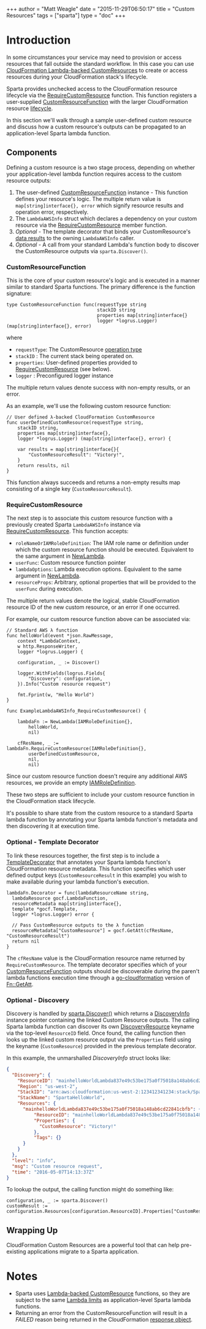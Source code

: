 +++
author = "Matt Weagle"
date = "2015-11-29T06:50:17"
title = "Custom Resources"
tags = ["sparta"]
type = "doc"
+++

# Introduction

In some circumstances your service may need to provision or access resources that fall outside the standard workflow.  In this case you can use [CloudFormation Lambda-backed CustomResources](http://docs.aws.amazon.com/AWSCloudFormation/latest/UserGuide/template-custom-resources-lambda.html) to create or access resources during your CloudFormation stack's lifecycle.

Sparta provides unchecked access to the CloudFormation resource lifecycle via the [RequireCustomResource](https://godoc.org/github.com/mweagle/Sparta#LambdaAWSInfo.RequireCustomResource) function.  This function registers a user-supplied [CustomResourceFunction](https://godoc.org/github.com/mweagle/Sparta#CustomResourceFunction) with the larger CloudFormation resource [lifecycle](http://docs.aws.amazon.com/AWSCloudFormation/latest/UserGuide/crpg-ref-requesttypes.html). 

In this section we'll walk through a sample user-defined custom resource and discuss how a custom resource's outputs can be propagated to an application-level Sparta lambda function.

## Components

Defining a custom resource is a two stage process, depending on whether your application-level lambda function requires access to the custom resource outputs:

  1. The user-defined [CustomResourceFunction](https://godoc.org/github.com/mweagle/Sparta#CustomResourceFunction) instance
    - This function defines your resource's logic.  The multiple return value is `map[string]interface{}, error` which signify resource results and operation error, respectively.
  1. The `LambdaAWSInfo` struct which declares a dependency on your custom resource via the [RequireCustomResource](https://godoc.org/github.com/mweagle/Sparta#LambdaAWSInfo.RequireCustomResource) member function.
  1. *Optional* - The template decorator that binds your CustomResource's [data results](http://docs.aws.amazon.com/AWSCloudFormation/latest/UserGuide/crpg-ref-responses.html) to the owning `LambdaAWSInfo` caller.
  1. *Optional* - A call from your standard Lambda's function body to discover the CustomResource outputs via `sparta.Discover()`. 
  
  
### CustomResourceFunction

This is the core of your custom resource's logic and is executed in a manner similar to standard Sparta functions.  The primary difference is the function signature: 
  
    type CustomResourceFunction func(requestType string
                                     stackID string
                                     properties map[string]interface{}
                                     logger *logrus.Logger) (map[string]interface{}, error)

where

  * `requestType`: The CustomResource [operation type](http://docs.aws.amazon.com/AWSCloudFormation/latest/UserGuide/crpg-ref-requests.html)
  * `stackID` : The current stack being operated on.  
  * `properties`: User-defined properties provided to [RequireCustomResource](https://godoc.org/github.com/mweagle/Sparta#LambdaAWSInfo.RequireCustomResource) (see below).
  * `logger` : Preconfigured logger instance
  
The multiple return values denote success with non-empty results, or an error. 

As an example, we'll use the following custom resource function:

```
// User defined λ-backed CloudFormation CustomResource
func userDefinedCustomResource(requestType string,
	stackID string,
	properties map[string]interface{},
	logger *logrus.Logger) (map[string]interface{}, error) {

	var results = map[string]interface{}{
		"CustomResourceResult": "Victory!",
	}
	return results, nil
}
```

This function always succeeds and returns a non-empty results map consisting of a single key (`CustomResourceResult`).

### RequireCustomResource

The next step is to associate this custom resource function with a previously created Sparta `LambdaAWSInfo` instance via [RequireCustomResource](https://godoc.org/github.com/mweagle/Sparta#LambdaAWSInfo.RequireCustomResource).  This function accepts:

  * `roleNameOrIAMRoleDefinition`: The IAM role name or definition under which the custom resource function should be executed. Equivalent to the same argument in [NewLambda](https://godoc.org/github.com/mweagle/Sparta#NewLambda).
  * `userFunc`: Custom resource function pointer
  * `lambdaOptions`: Lambda execution options. Equivalent to the same argument in [NewLambda](https://godoc.org/github.com/mweagle/Sparta#NewLambda).
  * `resourceProps`: Arbitrary, optional properties that will be provided to the `userFunc` during execution.
  
The multiple return values denote the logical, stable CloudFormation resource ID of the new custom resource, or an error if one occurred.

For example, our custom resource function above can be associated via:


```
// Standard AWS λ function
func helloWorld(event *json.RawMessage,
	context *LambdaContext,
	w http.ResponseWriter,
	logger *logrus.Logger) {

	configuration, _ := Discover()

	logger.WithFields(logrus.Fields{
		"Discovery": configuration,
	}).Info("Custom resource request")

	fmt.Fprint(w, "Hello World")
}

func ExampleLambdaAWSInfo_RequireCustomResource() {

	lambdaFn := NewLambda(IAMRoleDefinition{},
		helloWorld,
		nil)

	cfResName, _ := lambdaFn.RequireCustomResource(IAMRoleDefinition{},
		userDefinedCustomResource,
		nil,
		nil)

```

Since our custom resource function doesn't require any additional AWS resources, we provide an empty [IAMRoleDefinition](https://godoc.org/github.com/mweagle/Sparta#IAMRoleDefinition).

These two steps are sufficient to include your custom resource function in the CloudFormation stack lifecycle.  

It's possible to share state from the custom resource to a standard Sparta lambda function by annotating your Sparta lambda function's metadata and then discovering it at execution time.   

### Optional - Template Decorator

To link these resources together, the first step is to include a [TemplateDecorator](https://godoc.org/github.com/mweagle/Sparta#TemplateDecorator) that annotates your Sparta lambda function's CloudFormation resource metadata.  This function specifies which user defined output keys (`CustomResourceResult` in this example) you wish to make available during your lambda function's execution.  

```
lambdaFn.Decorator = func(lambdaResourceName string,
  lambdaResource gocf.LambdaFunction,
  resourceMetadata map[string]interface{},
  template *gocf.Template,
  logger *logrus.Logger) error {

  // Pass CustomResource outputs to the λ function
  resourceMetadata["CustomResource"] = gocf.GetAtt(cfResName, "CustomResourceResult")
  return nil
}
```

The `cfResName` value is the CloudFormation resource name returned by `RequireCustomResource`.  The template decorator specifies which of your [CustomResourceFunction](https://godoc.org/github.com/mweagle/Sparta#CustomResourceFunction) outputs should be discoverable during the paren't lambda functions execution time through a [go-cloudformation](https://godoc.org/github.com/crewjam/go-cloudformation#GetAtt) version of [Fn::GetAtt](http://docs.aws.amazon.com/AWSCloudFormation/latest/UserGuide/intrinsic-function-reference-getatt.html).

### Optional - Discovery

Discovery is handled by [sparta.Discover()](https://godoc.org/github.com/mweagle/Sparta#Discover) which returns a [DiscoveryInfo](https://godoc.org/github.com/mweagle/Sparta#DiscoveryInfo) instance pointer containing the linked Custom Resource outputs.  The calling Sparta lambda function can discover its own [DiscoveryResource](https://godoc.org/github.com/mweagle/Sparta#DiscoveryResource) keyname via the top-level `ResourceID` field. Once found, the calling function then looks up the linked custom resource output via the `Properties` field using the keyname  (`CustomResource`) provided in the previous template decorator.  

In this example, the unmarshalled _DiscoveryInfo_ struct looks like:
  

```json
{
  "Discovery": {
    "ResourceID": "mainhelloWorldLambda837e49c53be175a0f75018a148ab6cd22841cbfb",
    "Region": "us-west-2",
    "StackID": "arn:aws:cloudformation:us-west-2:123412341234:stack/SpartaHelloWorld/70b28170-13f9-11e6-b0c7-50d5ca11b8d2",
    "StackName": "SpartaHelloWorld",
    "Resources": {
      "mainhelloWorldLambda837e49c53be175a0f75018a148ab6cd22841cbfb": {
          "ResourceID": "mainhelloWorldLambda837e49c53be175a0f75018a148ab6cd22841cbfb",
          "Properties": {
            "CustomResource": "Victory!"
          },
          "Tags": {}
      }
    }
  },
  "level": "info",
  "msg": "Custom resource request",
  "time": "2016-05-07T14:13:37Z"
}
```

To lookup the output, the calling function might do something like:

```
configuration, _ := sparta.Discover()
customResult := configuration.Resources[configuration.ResourceID].Properties["CustomResourceResult"]
```

## Wrapping Up

CloudFormation Custom Resources are a powerful tool that can help pre-existing applications migrate to a Sparta application.  


# Notes
  * Sparta uses [Lambda-backed CustomResource](http://docs.aws.amazon.com/AWSCloudFormation/latest/UserGuide/template-custom-resources-lambda.html) functions, so they are subject to the same [Lambda limits](http://docs.aws.amazon.com/lambda/latest/dg/limits.html) as application-level Sparta lambda functions.
  * Returning an error from the CustomResourceFunction will result in a _FAILED_ reason being returned in the CloudFormation [response object](http://docs.aws.amazon.com/AWSCloudFormation/latest/UserGuide/crpg-ref-responses.html).
 
